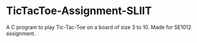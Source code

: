 # TicTacToe-Assignment-SLIIT
A C program to play Tic-Tac-Toe on a board of size 3 to 10. Made for SE1012 assignment.
